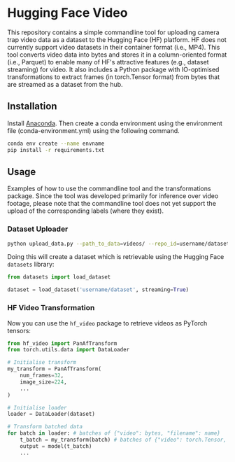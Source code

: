 # Hugging Face Video

This repository contains a simple commandline tool for uploading camera trap video data as a dataset to the Hugging Face (HF) platform. HF does not currently support video datasets in their container format (i.e., MP4). This tool converts video data into bytes and stores it in a column-oriented format (i.e., Parquet) to enable many of HF's attractive features (e.g., dataset streaming) for video. It also includes a Python package with IO-optimised transformations to extract frames (in torch.Tensor format) from bytes that are streamed as a dataset from the hub.

## Installation

Install [Anaconda](https://docs.conda.io/en/latest/miniconda.html). Then create a conda environment using the environment file (conda-environment.yml) using the following command.

```bash
conda env create --name envname
pip install -r requirements.txt
```

## Usage

Examples of how to use the commandline tool and the transformations package. Since the tool was developed primarily for inference over video footage, please note that the commandline tool does not yet support the upload of the corresponding labels (where they exist).

### Dataset Uploader

```bash
python upload_data.py --path_to_data=videos/ --repo_id=username/dataset # see cache dir for memory issues...
```

Doing this will create a dataset which is retrievable using the Hugging Face `datasets` library:

```python
from datasets import load_dataset

dataset = load_dataset('username/dataset', streaming=True)
```

### HF Video Transformation

Now you can use the `hf_video` package to retrieve videos as PyTorch tensors:

```python
from hf_video import PanAfTransform
from torch.utils.data import DataLoader

# Initialise transform
my_transform = PanAfTransform(
    num_frames=32,
    image_size=224,
    ...
)

# Initialise loader
loader = DataLoader(dataset)

# Transform batched data
for batch in loader: # batches of {"video": bytes, "filename": name}
    t_batch = my_transform(batch) # batches of {"video": torch.Tensor, "filename": name}
    output = model(t_batch)
    ... 
```
